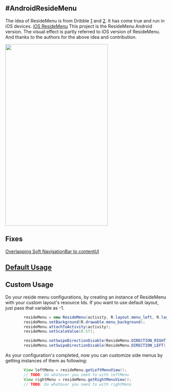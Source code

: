#AndroidResideMenu
------

The idea of ResideMenu is from Dribble [1] and [2]. It has come true and run in iOS devices. [iOS ResideMenu][3]
This project is the ResideMenu Android version. The visual effect is partly referred to iOS version of ResideMenu.
And thanks to the authors for the above idea and contribution.

<img src="https://github.com/SpecialCyCi/AndroidResideMenu/raw/master/2.gif" width="320" height="568" />

## Fixes
[Overlapping Soft NavigationBar to contentUI][4]

## [Default Usage][5]

## Custom Usage

Do your reside menu configurations, by creating an instance of ResideMenu with your custom layout's resource Ids. If you want to use default layout, just pass that variable as -1.

```java
        resideMenu = new ResideMenu(activity, R.layout.menu_left, R.layout.menu_right);
        resideMenu.setBackground(R.drawable.menu_background);
        resideMenu.attachToActivity(activity);
        resideMenu.setScaleValue(0.5f);

        resideMenu.setSwipeDirectionDisable(ResideMenu.DIRECTION_RIGHT);
        resideMenu.setSwipeDirectionDisable(ResideMenu.DIRECTION_LEFT);
```

As your configuration's completed, now you can customize side menus by getting instances of them as following:

```java
        View leftMenu = resideMenu.getLeftMenuView();
        // TODO: Do whatever you need to with leftMenu
        View rightMenu = resideMenu.getRightMenuView();
        // TODO: Do whatever you need to with rightMenu
```

  [1]: http://dribbble.com/shots/1116265-Instasave-iPhone-App
  [2]: http://dribbble.com/shots/1114754-Social-Feed-iOS7
  [3]: https://github.com/romaonthego/RESideMenu
  [4]: https://github.com/SpecialCyCi/AndroidResideMenu/issues/68
  [5]: https://github.com/SpecialCyCi/AndroidResideMenu#usage
